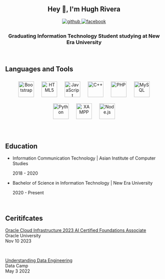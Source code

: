 ## <div align="center">Hey 👋, I'm Hugh Rivera</div>  
  

<div align="center">
<a href="https://github.com/HughRivera" target="_blank">
<img src=https://img.shields.io/badge/github-%2324292e.svg?&style=for-the-badge&logo=github&logoColor=white alt=github style="margin-bottom: 5px;" />
</a>
<a href="https://www.facebook.com/Hugh Rivera" target="_blank">
<img src=https://img.shields.io/badge/facebook-%232E87FB.svg?&style=for-the-badge&logo=facebook&logoColor=white alt=facebook style="margin-bottom: 5px;" />
</a>  
</div>  
  

##### <h3 align="center">Graduating Information Technology Student studying at New Era University</h3>  
  
<br>

## Languages and Tools  
<div align="center">  
<a href="https://getbootstrap.com/docs/3.4/javascript/" target="_blank"><img style="margin: 10px" src="https://profilinator.rishav.dev/skills-assets/bootstrap-plain.svg" alt="Bootstrap" height="50" /></a>  
<a href="https://en.wikipedia.org/wiki/HTML5" target="_blank"><img style="margin: 10px" src="https://profilinator.rishav.dev/skills-assets/html5-original-wordmark.svg" alt="HTML5" height="50" /></a>  
<a href="https://www.javascript.com/" target="_blank"><img style="margin: 10px" src="https://profilinator.rishav.dev/skills-assets/javascript-original.svg" alt="JavaScript" height="50" /></a>  
<a href="https://www.cplusplus.com/" target="_blank"><img style="margin: 10px" src="https://profilinator.rishav.dev/skills-assets/cplusplus-original.svg" alt="C++" height="50" /></a>  
<a href="https://www.php.net/" target="_blank"><img style="margin: 10px" src="https://profilinator.rishav.dev/skills-assets/php-original.svg" alt="PHP" height="50" /></a>  
<a href="https://www.mysql.com/" target="_blank"><img style="margin: 10px" src="https://profilinator.rishav.dev/skills-assets/mysql-original-wordmark.svg" alt="MySQL" height="50" /></a>  
<a href="https://www.python.org/" target="_blank"><img style="margin: 10px" src="https://profilinator.rishav.dev/skills-assets/python-original.svg" alt="Python" height="50" /></a>  
<a href="https://www.apachefriends.org/" target="_blank"><img style="margin: 10px" src="https://profilinator.rishav.dev/skills-assets/xampp.png" alt="XAMPP" height="50" /></a>  
<a href="https://nodejs.org/" target="_blank"><img style="margin: 10px" src="https://profilinator.rishav.dev/skills-assets/nodejs-original-wordmark.svg" alt="Node.js" height="50" /></a>  
</div>  

<br/>  

<br/>  


## Education 


- Information Communication Technology                     | Asian Institute of Computer Studies

   2018 - 2020  
  

- Bachelor of Science in Information Technology | New Era University

   2020 - Present  




<br/>  

## Ceritifcates 
<p>
  <a href="https://catalog-education.oracle.com/pls/certview/sharebadge?id=596182ABF9775B0CE938E942B54693141DC11783AEBB82E8389783A014EF11AB">Oracle Cloud Infrastructure 2023 AI Certified Foundations Associate</a>
  <br>
  Oracle University
  <br>
  Nov 10 2023
</p>
<br/> 
<p>
  <a href="https://www.datacamp.com/completed/statement-of-accomplishment/course/d329c650dd9fbb7d63197032fd28d17757a8ab67">Understanding Data Engineering</a>
  <br>
  Data Camp 
  <br>
  May 3 2022 
</p>
<br/> 

  
